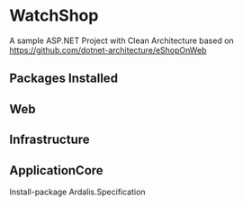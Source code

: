  #  WatchShop

 A sample ASP.NET Project with Clean Architecture based on https://github.com/dotnet-architecture/eShopOnWeb

 ## Packages Installed

 ## Web

 ## Infrastructure

 ## ApplicationCore

 Install-package Ardalis.Specification